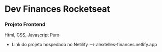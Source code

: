 # Dev Finances Rocketseat

### Projeto Frontend

Html, CSS, Javascript Puro

- Link do projeto hospedado no Netilify --> alextelles-finances.netlify.app
